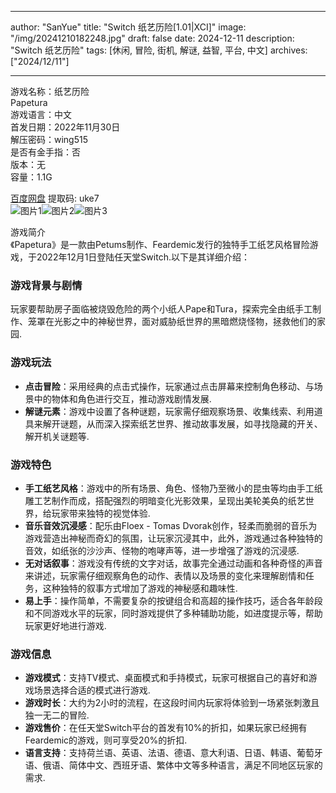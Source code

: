 
---
author: "SanYue"
title: "Switch 纸艺历险[1.01|XCI]"
image: "/img/20241210182248.jpg"
draft: false
date: 2024-12-11
description: "Switch 纸艺历险"
tags: [休闲, 冒险, 街机, 解谜, 益智, 平台, 中文]
archives: ["2024/12/11"]

---

游戏名称：纸艺历险   
Papetura    
游戏语言：中文  
首发日期：2022年11月30日  
解压密码：wing515  
是否有金手指：否  
版本：无   
容量：1.1G

[百度网盘](https://pan.baidu.com/s/1E1jB9XpxlxfaOPueX2enmQ) 提取码: uke7  
![图片1](/img/738dea.jpg)![图片2](/img/9bf8c5.jpg)![图片3](/img/fb801c.jpg)  

游戏简介  
《Papetura》是一款由Petums制作、Feardemic发行的独特手工纸艺风格冒险游戏，于2022年12月1日登陆任天堂Switch.以下是其详细介绍：

### 游戏背景与剧情
玩家要帮助房子面临被烧毁危险的两个小纸人Pape和Tura，探索完全由纸手工制作、笼罩在光影之中的神秘世界，面对威胁纸世界的黑暗燃烧怪物，拯救他们的家园.

### 游戏玩法
- **点击冒险**：采用经典的点击式操作，玩家通过点击屏幕来控制角色移动、与场景中的物体和角色进行交互，推动游戏剧情发展.
- **解谜元素**：游戏中设置了各种谜题，玩家需仔细观察场景、收集线索、利用道具来解开谜题，从而深入探索纸艺世界、推动故事发展，如寻找隐藏的开关、解开机关谜题等.

### 游戏特色
- **手工纸艺风格**：游戏中的所有场景、角色、怪物乃至微小的昆虫等均由手工纸雕工艺制作而成，搭配强烈的明暗变化光影效果，呈现出美轮美奂的纸艺世界，给玩家带来独特的视觉体验.
- **音乐音效沉浸感**：配乐由Floex - Tomas Dvorak创作，轻柔而脆弱的音乐为游戏营造出神秘而奇幻的氛围，让玩家沉浸其中，此外，游戏通过各种独特的音效，如纸张的沙沙声、怪物的咆哮声等，进一步增强了游戏的沉浸感.
- **无对话叙事**：游戏没有传统的文字对话，故事完全通过动画和各种奇怪的声音来讲述，玩家需仔细观察角色的动作、表情以及场景的变化来理解剧情和任务，这种独特的叙事方式增加了游戏的神秘感和趣味性.
- **易上手**：操作简单，不需要复杂的按键组合和高超的操作技巧，适合各年龄段和不同游戏水平的玩家，同时游戏提供了多种辅助功能，如进度提示等，帮助玩家更好地进行游戏.

### 游戏信息
- **游戏模式**：支持TV模式、桌面模式和手持模式，玩家可根据自己的喜好和游戏场景选择合适的模式进行游戏.
- **游戏时长**：大约为2小时的流程，在这段时间内玩家将体验到一场紧张刺激且独一无二的冒险.
- **游戏售价**：在任天堂Switch平台的首发有10%的折扣，如果玩家已经拥有Feardemic的游戏，则可享受20%的折扣.
- **语言支持**：支持荷兰语、英语、法语、德语、意大利语、日语、韩语、葡萄牙语、俄语、简体中文、西班牙语、繁体中文等多种语言，满足不同地区玩家的需求.
 
